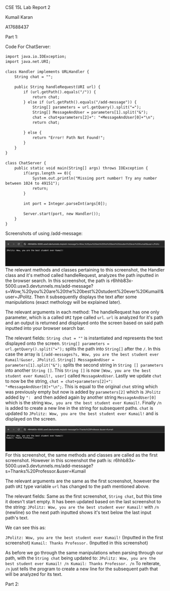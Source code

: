 CSE 15L Lab Report 2

Kumail Karan 

A17688437

Part 1:

Code For ChatServer:

```
import java.io.IOException;
import java.net.URI;

class Handler implements URLHandler {
    String chat = "";

    public String handleRequest(URI url) {
        if (url.getPath().equals("/")) {
            return chat;
        } else if (url.getPath().equals("/add-message")) {
            String[] parameters = url.getQuery().split("=");
            String[] MessageAndUser = parameters[1].split("&");
            chat = chat+parameters[2]+": "+MessageAndUser[0]+"\n";
            return chat;

        } else {
            return "Error! Path Not Found!";
        }
    }
}

class ChatServer {
    public static void main(String[] args) throws IOException {
        if(args.length == 0){
            System.out.println("Missing port number! Try any number between 1024 to 49151");
            return;
        }

        int port = Integer.parseInt(args[0]);

        Server.start(port, new Handler());
    }
}
```
Screenshots of using /add-message:

![Image](Lab2Screenshot1.png)
The relevant methods and classes pertaining to this screenshot, the Handler class and it's method called handleRequest, analyzes the path inputted in the browser search.
In this screenshot, the path is r6hhb83x-5000.usw3.devtunnels.ms/add-message?s=Wow,%20you%20are%20the%20best%20student%20ever%20Kumail!&user=JPolitz. 
Then it subsequently displays the text after some manipulations (exact methology will be explained later).

The relevant arguments in each method: The handleRequest has one only parameter, which is a called `URI` type called `url`. `url` is analyzed for it's path and an output is returned and displayed onto the screen based on said path inputted into your browser search bar.

The relevant fields: `String chat = ""` is instantiated and represents the text displayed onto the screen. `String[] parameters = url.getQuery().split("=");` splits the path into `String[]` after the `/`. 
In this case the array is `[/add-messages?s, Wow, you are the best student ever Kumail!&user, JPolitz]`. 
`String[] MessageAndUser = parameters[1].split("&");` splits the second string in `String [] parameters` into another `String []`. This `String []` is now `[Wow, you are the best student ever Kumail!, user]` called `MessageAndUser`. 
Lastly we update `chat` to now be the string,
`chat = chat+parameters[2]+": "+MessageAndUser[0]+"\n";`. This is equal to the original `chat` string which was previously empty but now is added by `parameters[2]` which is `JPolitz` added by `": ` and then added again by another string `MessageAndUser[0]` which is the string `Wow, you are the best student ever Kumail!`. Finally `/n` is added to create a new line in the string for subsequent paths.
`chat` is updated to `JPolitz: Wow, you are the best student ever Kumail!` and is displayed on the screen. 

![Image](Lab2Screenshot2.png)
For this screenshot, the same methods and classes are called as the first screenshot. 
However in this screenshot the path is: r6hhb83x-5000.usw3.devtunnels.ms/add-message?s=Thanks%20Professor.&user=Kumail

The relevant arguments are the same as the first screenshot, however the path `URI` type variable `url` has changed to the path mentioned above.

The relevant fields: Same as the first screenshot, `String chat`, but this time it doesn't start empty. 
It has been updated based on the last screenshot to the string: `JPolitz: Wow, you are the best student ever Kumail!` with `/n` (newline) so the next path inputted shows it's text below the last input path's text.

We can see this as: 

`JPolitz: Wow, you are the best student ever Kumail!` (Inputted in the first screenshot)
`Kumail: Thanks Professor.`                           (Inputted in this screenshot)

As before we go through the same manipulations when parsing through our path, with the `String chat` being updated to: 
`JPolitz: Wow, you are the best student ever Kumail! /n Kumail: Thanks Professor. /n` 
To reiterate, `/n` just tells the program to create a new line for the subsequent path that will be analyzed for its text.

Part 2:



